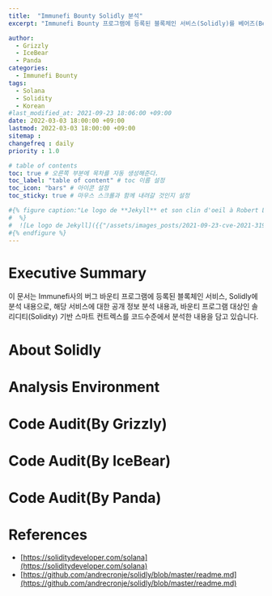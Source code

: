 ```yaml
---
title:  "Immunefi Bounty Solidly 분석"
excerpt: "Immunefi Bounty 프로그램에 등록된 블록체인 서비스(Solidly)를 베어즈(Bears) 팀에서 분석 내용임"

author: 
  - Grizzly
  - IceBear
  - Panda
categories:
  - Immunefi Bounty
tags:
  - Solana
  - Solidity
  - Korean
#last_modified_at: 2021-09-23 18:06:00 +09:00
date: 2022-03-03 18:00:00 +09:00
lastmod: 2022-03-03 18:00:00 +09:00
sitemap :
changefreq : daily
priority : 1.0

# table of contents
toc: true # 오른쪽 부분에 목차를 자동 생성해준다.
toc_label: "table of content" # toc 이름 설정
toc_icon: "bars" # 아이콘 설정
toc_sticky: true # 마우스 스크롤과 함께 내려갈 것인지 설정

#{% figure caption:"Le logo de **Jekyll** et son clin d'oeil à Robert Louis Stevenson"
#  %}
#  ![Le logo de Jekyll]({{"/assets/images_posts/2021-09-23-cve-2021-31956-part1/1.png"| #relative_url}})
#{% endfigure %}
---
```

# Executive Summary
이 문서는 Immunefi사의 버그 바운티 프로그램에 등록된 블록체인 서비스, Solidly에 분석 내용으로, 해당 서비스에 대한 공개 정보 분석 내용과, 바운티 프로그램 대상인 솔리디티(Solidity) 기반 스마트 컨트렉스를 코드수준에서 분석한 내용을 담고 있습니다.

# About Solidly

# Analysis Environment

# Code Audit(By Grizzly)

# Code Audit(By IceBear)

# Code Audit(By Panda)

# References
* [https://soliditydeveloper.com/solana](https://soliditydeveloper.com/solana)
* [https://github.com/andrecronje/solidly/blob/master/readme.md](https://github.com/andrecronje/solidly/blob/master/readme.md)